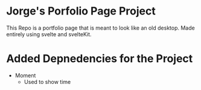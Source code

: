 # Jorge's Porfolio Page Project

This Repo is a portfolio page that is meant to look
like an old desktop. Made entirely using svelte and 
svelteKit. 

# Added Depnedencies for the Project

- Moment
  - Used to show time

